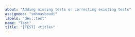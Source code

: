 ```yaml
---
about: "Adding missing tests or correcting existing tests"
assignees: "smhmayboudi"
labels: "dev::test"
name: "Test"
title: "[TEST] <title>"
---
```

